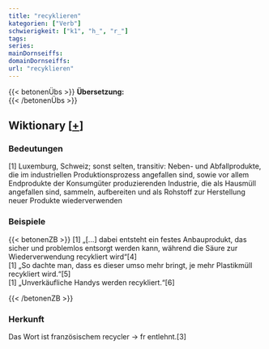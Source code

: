 ```yaml
---
title: "recyklieren"
kategorien: ["Verb"]
schwierigkeit: ["k1", "h_", "r_"]
tags:
series:
mainDornseiffs:
domainDornseiffs:
url: "recyklieren"
---
```


{{< betonenÜbs >}}
**Übersetzung:**  
{{< /betonenÜbs >}}

## Wiktionary [[+](https://de.wiktionary.org/wiki/recyklieren)]

### Bedeutungen
[1] Luxemburg, Schweiz; sonst selten, transitiv: Neben- und Abfallprodukte, die im industriellen Produktionsprozess angefallen sind, sowie vor allem Endprodukte der Konsumgüter produzierenden Industrie, die als Hausmüll angefallen sind, sammeln, aufbereiten und als Rohstoff zur Herstellung neuer Produkte wiederverwenden  

### Beispiele
{{< betonenZB >}}
[1] „[…] dabei entsteht ein festes Anbauprodukt, das sicher und problemlos entsorgt werden kann, während die Säure zur Wiederverwendung recykliert wird“[4]  
[1] „So dachte man, dass es dieser umso mehr bringt, je mehr Plastikmüll recykliert wird.“[5]  
[1] „Unverkäufliche Handys werden recykliert.“[6]  

{{< /betonenZB >}}
### Herkunft
Das Wort ist französischem recycler → fr entlehnt.[3]  


